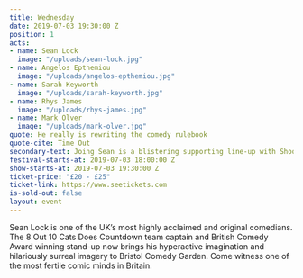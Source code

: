 ```yaml
---
title: Wednesday
date: 2019-07-03 19:30:00 Z
position: 1
acts:
- name: Sean Lock 
  image: "/uploads/sean-lock.jpg"
- name: Angelos Epthemiou
  image: "/uploads/angelos-epthemiou.jpg"
- name: Sarah Keyworth
  image: "/uploads/sarah-keyworth.jpg"
- name: Rhys James
  image: "/uploads/rhys-james.jpg"
- name: Mark Olver
  image: "/uploads/mark-olver.jpg"
quote: He really is rewriting the comedy rulebook
quote-cite: Time Out
secondary-text: Joing Sean is a blistering supporting line-up with Shooting Stars cult oddity Angelos Epthemiou, Edinburgh Comedy Award winner Sarah Keyworth, Mock The Week’s whip-smart wordsmith Rhys James and Bristol comedy hero Mark Olver as host.
festival-starts-at: 2019-07-03 18:00:00 Z
show-starts-at: 2019-07-03 19:30:00 Z
ticket-price: "£20 - £25"
ticket-link: https://www.seetickets.com
is-sold-out: false
layout: event
---
```


Sean Lock is one of the UK’s most highly acclaimed and original comedians. The 8 Out 10 Cats Does Countdown team captain and British Comedy Award winning stand-up now brings his hyperactive imagination and hilariously surreal imagery to Bristol Comedy Garden. Come witness one of the most fertile comic minds in Britain.